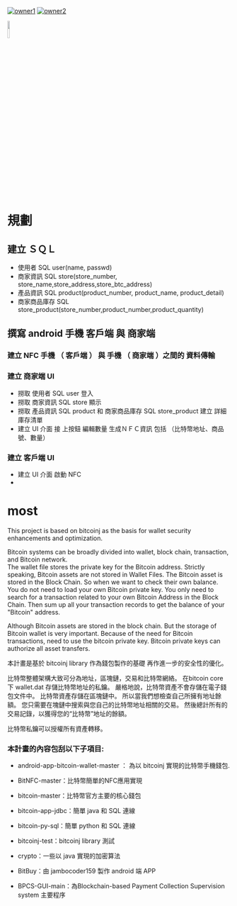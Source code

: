[![owner1](https://img.shields.io/badge/Powered%20by-PW--Chen-blue.svg?style=flat)](https://github.com/PW-Chen)
[![owner2](https://img.shields.io/badge/Powered%20by-jambocoder159-blue.svg?style=flat)](https://github.com/jambocoder159)

<img src="https://raw.githubusercontent.com/PW-Chen/most/master/image/Bitcoin_Logo.png?token=AVzoQns6go-OTbnwDE95x-tGhanEvABAks5Y33SVwA%3D%3D" width="10%" height="10%">     

# 規劃
## 建立 ＳＱＬ
* 使用者 SQL user(name, passwd)
* 商家資訊 SQL store(store_number, store_name,store_address,store_btc_address)
* 產品資訊 SQL product(product_number, product_name, product_detail)
* 商家商品庫存 SQL store_product(store_number,product_number,product_quantity)

## 撰寫 android 手機 客戶端 與  商家端
### 建立 NFC 手機 （ 客戶端 ） 與 手機 （ 商家端 ）之間的 資料傳輸
### 建立 商家端 UI
* 撈取 使用者 SQL user 登入
* 撈取 商家資訊 SQL store 顯示
* 撈取 產品資訊 SQL product 和 商家商品庫存 SQL store_product 建立 詳細庫存清單
* 建立 UI 介面  接 上按鈕 編輯數量  生成ＮＦＣ資訊 包括 （比特幣地址、商品號、數量）

### 建立 客戶端 UI
* 建立 UI 介面  啟動 NFC
*

      

# most
This project is based on bitcoinj as the basis for wallet security enhancements and optimization.

Bitcoin systems can be broadly divided into wallet, block chain, transaction, and Bitcoin network. 	
The wallet file stores the private key for the Bitcoin address. Strictly speaking, Bitcoin assets are not stored in Wallet Files. The Bitcoin asset is stored in the Block Chain. So when we want to check their own balance. You do not need to load your own Bitcoin private key. You only need to search for a transaction related to your own Bitcoin Address in the Block Chain. Then sum up all your transaction records to get the balance of your "Bitcoin" address.

Although Bitcoin assets are stored in the block chain. But the storage of Bitcoin wallet is very important. Because of the need for Bitcoin transactions, need to use the bitcoin private key. Bitcoin private keys can authorize all asset transfers.

本計畫是基於 bitcoinj library 作為錢包製作的基礎 再作進一步的安全性的優化。

比特幣整體架構大致可分為地址，區塊鏈，交易和比特幣網絡。
在bitcoin core 下 wallet.dat 存儲比特幣地址的私鑰。 嚴格地說，比特幣資產不會存儲在電子錢包文件中。 比特幣資產存儲在區塊鏈中。 所以當我們想檢查自己所擁有地址餘額。  您只需要在塊鏈中搜索與您自己的比特幣地址相關的交易。 然後總計所有的交易記錄，以獲得您的“比特幣”地址的餘額。

比特幣私鑰可以授權所有資產轉移。



### 本計畫的內容包刮以下子項目:

 * android-app-bitcoin-wallet-master ： 為以 bitcoinj 實現的比特幣手機錢包.

 * BitNFC-master：比特幣簡單的NFC應用實現

 * bitcoin-master：比特幣官方主要的核心錢包

 * bitcoin-app-jdbc：簡單 java 和 SQL 連線

 * bitcoin-py-sql：簡單 python 和 SQL 連線

 * bitcoinj-test：bitcoinj library 測試

 * crypto：一些以 java 實現的加密算法

 * BitBuy：由 jambocoder159 製作 android 端 APP

 * BPCS-GUI-main：為Blockchain-based Payment Collection Supervision system 主要程序
